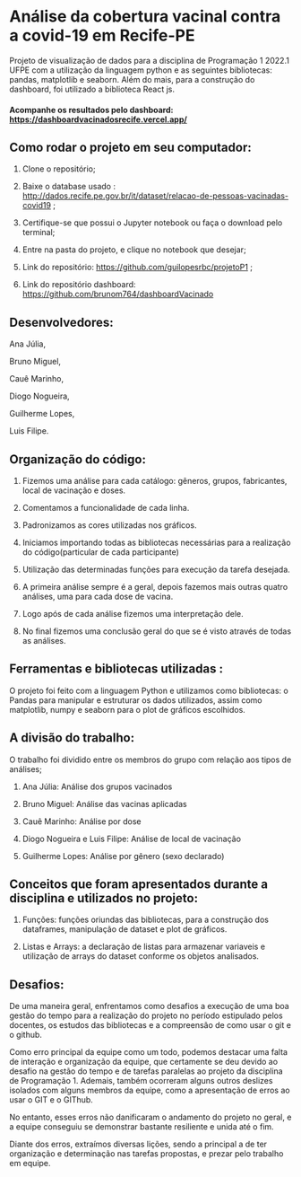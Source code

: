 # Análise da cobertura vacinal contra a covid-19 em Recife-PE
Projeto de visualização de dados para a disciplina de Programação 1 2022.1 UFPE com a utilização da linguagem python e as seguintes bibliotecas: pandas, matplotlib e seaborn. Além do mais, para a construção do dashboard, foi utilizado a biblioteca React js.

#### Acompanhe os resultados pelo dashboard: https://dashboardvacinadosrecife.vercel.app/

## Como rodar o projeto em seu computador:
  1) Clone o repositório;
  
  2) Baixe o database usado : http://dados.recife.pe.gov.br/it/dataset/relacao-de-pessoas-vacinadas-covid19 ;
  
  3) Certifique-se que possui o Jupyter notebook ou faça o download pelo terminal;
  
  4) Entre na pasta do projeto, e clique no notebook que desejar;
  
  5) Link do repositório: https://github.com/guilopesrbc/projetoP1 ;
  
  6) Link do repositório dashboard: https://github.com/brunom764/dashboardVacinado
  
  
## Desenvolvedores:
  Ana Júlia,
  
  Bruno Miguel,
  
  Cauê Marinho,
  
  Diogo Nogueira,
  
  Guilherme Lopes,
  
  Luis Filipe.
  
## Organização do código:
   1) Fizemos uma análise para cada catálogo: gêneros, grupos, fabricantes, local de vacinação e doses.
   
   2) Comentamos a funcionalidade de cada linha.
   
   3) Padronizamos as cores utilizadas nos gráficos.
    
   4)  Iniciamos importando todas as bibliotecas necessárias para a realização do código(particular de
cada participante)

   5) Utilização das determinadas funções para execução da tarefa desejada.
   
   6) A primeira análise sempre é a geral, depois fazemos mais outras quatro análises, uma para cada dose de
vacina.

   7) Logo após de cada análise fizemos uma interpretação dele.
   
   8) No final fizemos uma conclusão geral do que se é visto através de todas as análises.

   
## Ferramentas e bibliotecas utilizadas :

  O projeto foi feito com a linguagem Python e utilizamos como bibliotecas: o Pandas para manipular e
estruturar os dados utilizados, assim como matplotlib, numpy e seaborn para o plot de gráficos
escolhidos.

## A divisão do trabalho:

   O trabalho foi dividido entre os membros do grupo com relação aos tipos de análises;
   1) Ana Júlia: Análise dos grupos vacinados
   
   2) Bruno Miguel: Análise das vacinas aplicadas
   
   3) Cauê Marinho: Análise por dose
   
   4) Diogo Nogueira e Luis Filipe: Análise de local de vacinação
   
   5) Guilherme Lopes: Análise por gênero (sexo declarado)
   
## Conceitos que foram apresentados durante a disciplina e utilizados no projeto:
  1) Funções: funções oriundas das bibliotecas, para a construção dos dataframes, manipulação de dataset e
plot de gráficos.

  2) Listas e Arrays: a declaração de listas para armazenar variaveis e utilização de arrays do dataset
conforme os objetos analisados.

## Desafios:
De uma maneira geral, enfrentamos como desafios a execução de uma boa gestão do tempo
para a realização do projeto no período estipulado pelos docentes, os estudos das
bibliotecas e a compreensão de como usar o git e o github.

Como erro principal da equipe como um todo, podemos destacar uma falta de interação e
organização da equipe, que certamente se deu devido ao desafio na gestão do tempo e de
tarefas paralelas ao projeto da disciplina de Programação 1. Ademais, também ocorreram
alguns outros deslizes isolados com alguns membros da equipe, como a apresentação de
erros ao usar o GIT e o GIThub.

No entanto, esses erros não danificaram o andamento do projeto no geral, e a equipe conseguiu
se demonstrar bastante resiliente e unida até o fim.

Diante dos erros, extraímos diversas lições, sendo a principal a de ter organização e
determinação nas tarefas propostas, e prezar pelo trabalho em equipe.


